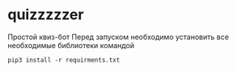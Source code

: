 # quizzzzzer
Простой квиз-бот 
Перед запуском необходимо установить все необходимые библиотеки командой 


```pip3 install -r requirments.txt```


